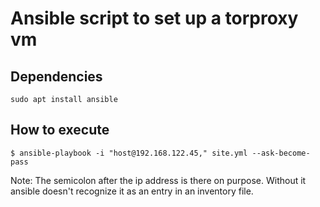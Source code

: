 # Ansible script to set up a torproxy vm

## Dependencies
```
sudo apt install ansible
```
## How to execute
```
$ ansible-playbook -i "host@192.168.122.45," site.yml --ask-become-pass
```

Note: The semicolon after the ip address is there on purpose.
Without it ansible doesn't recognize it as an entry in an inventory file.


